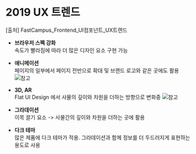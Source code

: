 # 2019 UX 트렌드
[출처] FastCampus_Frontend_UI컴포넌트_UX트렌드
- **브라우저 스펙 강화**   
    속도가 빨라짐에 따라 더 많은 디자인 요소 구현 가능
    
- **애니메이션**  
    페이지의 일부에서 페이지 전반으로 확대 및 브랜드 로고와 같은 곳에도 활용
    ![참고](https://miro.medium.com/max/600/0*NxvShBIKsmyFVN-K.gif)

- **3D, AR**  
    Flat UI Design 에서 사물의 깊이와 차원을 더하는 방향으로 변화중
    ![참고](https://miro.medium.com/max/600/0*zYqRcXxFXgr-etir.gif)
- **그라데이션**  
    이목 끌기 요소 -> 사물간의 깊이와 차원을 더하는 곳에 활용

- **다크 테마**  
    많은 제품에 다크 테마가 적용. 그라데이션과 함께 정보를 더 두드러지게 표현하는 용도로 사용

